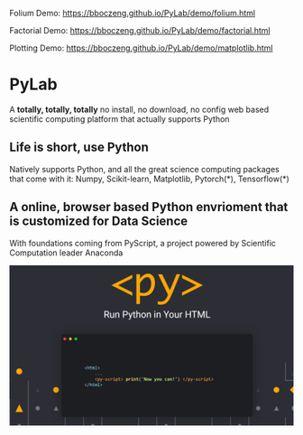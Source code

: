 Folium Demo:
https://bboczeng.github.io/PyLab/demo/folium.html

Factorial Demo:
https://bboczeng.github.io/PyLab/demo/factorial.html

Plotting Demo:
https://bboczeng.github.io/PyLab/demo/matplotlib.html

# PyLab
A **totally, totally, totally** no install, no download, no config web based scientific computing platform that actually supports Python 

## Life is short, use Python
Natively supports Python, and all the great science computing packages that come with it: Numpy, Scikit-learn, Matplotlib, Pytorch(\*), Tensorflow(\*) 

## A online, browser based Python envrioment that is customized for Data Science 
With foundations coming from PyScript, a project powered by Scientific Computation leader Anaconda 

![](imgs/pyscript.png)
